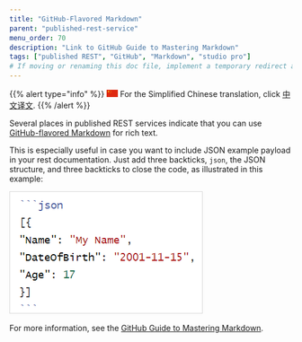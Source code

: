 ```yaml
---
title: "GitHub-Flavored Markdown"
parent: "published-rest-service"
menu_order: 70
description: "Link to GitHub Guide to Mastering Markdown"
tags: ["published REST", "GitHub", "Markdown", "studio pro"]
# If moving or renaming this doc file, implement a temporary redirect and let the respective team know they should update the URL in the product. See Mapping to Products for more details.
---
```


{{% alert type="info" %}}
<img src="attachments/chinese-translation/china.png" style="display: inline-block; margin: 0" /> For the Simplified Chinese translation, click [中文译文](https://cdn.mendix.tencent-cloud.com/documentation/gfm-syntax.pdf).
{{% /alert %}}

Several places in published REST services indicate that you can use [GitHub-flavored Markdown](https://guides.github.com/features/mastering-markdown/#GitHub-flavored-markdown) for rich text.

This is especially useful in case you want to include JSON example payload in your rest documentation. Just add three backticks, `json`, the JSON structure, and three backticks to close the code, as illustrated in this example:

![](attachments/gfm-syntax/snippet.png)

For more information, see the [GitHub Guide to Mastering Markdown](https://guides.github.com/features/mastering-markdown/#GitHub-flavored-Markdown).

